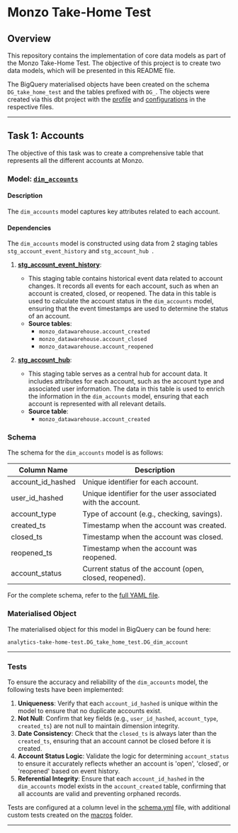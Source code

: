 # Monzo Take-Home Test

## Overview

This repository contains the implementation of core data models as part of the Monzo Take-Home Test. The objective of this project is to create two data models, which will be presented in this README file. 

The BigQuery materialised objects have been created on the schema `DG_take_home_test` and the tables prefixed with `DG_`.
The objects were created via this dbt project with the [profile](monzo_take_home_test\profiles.yml) and [configurations](monzo_take_home_test\dbt_project.yml) in the respective files.

---

## Task 1: Accounts

The objective of this task was to create a comprehensive table that represents all the different accounts at Monzo.

### Model: [`dim_accounts`](monzo_take_home_test\models\core\dim_account.sql)

#### Description

The `dim_accounts` model captures key attributes related to each account.

#### Dependencies

The `dim_accounts` model is constructed using data from 2 staging tables `stg_account_event_history` and `stg_account_hub `.

1. [**stg_account_event_history**](monzo_take_home_test\models\staging\stg_account_event_history.sql):
   - This staging table contains historical event data related to account changes. It records all events for each account, such as when an account is created, closed, or reopened. The data in this table is used to calculate the account status in the `dim_accounts` model, ensuring that the event timestamps are used to determine the status of an account. 
   - **Source tables**:
     - `monzo_datawarehouse.account_created`
     - `monzo_datawarehouse.account_closed`
     - `monzo_datawarehouse.account_reopened`

2. [**stg_account_hub**](monzo_take_home_test\models\staging\stg_account_hub.sql):
   - This staging table serves as a central hub for account data. It includes attributes for each account, such as the account type and associated user information. The data in this table is used to enrich the information in the `dim_accounts` model, ensuring that each account is represented with all relevant details.
   - **Source table**:
     - `monzo_datawarehouse.account_created`

### Schema

The schema for the `dim_accounts` model is as follows:

| Column Name         | Description                                              |
|---------------------|----------------------------------------------------------|
| account_id_hashed   | Unique identifier for each account.                      |
| user_id_hashed      | Unique identifier for the user associated with the account. |
| account_type        | Type of account (e.g., checking, savings).              |
| created_ts          | Timestamp when the account was created.                 |
| closed_ts           | Timestamp when the account was closed.                  |
| reopened_ts         | Timestamp when the account was reopened.                |
| account_status      | Current status of the account (open, closed, reopened). |

For the complete schema, refer to the [full YAML file](monzo_take_home_test\models\core\_schema.yml).

### Materialised Object

The materialised object for this model in BigQuery can be found here:
 ```
 analytics-take-home-test.DG_take_home_test.DG_dim_account
```
---

### Tests

To ensure the accuracy and reliability of the `dim_accounts` model, the following tests have been implemented:

1. **Uniqueness**: Verify that each `account_id_hashed` is unique within the model to ensure that no duplicate accounts exist.
2. **Not Null**: Confirm that key fields (e.g., `user_id_hashed`, `account_type`, `created_ts`) are not null to maintain dimension integrity.
3. **Date Consistency**: Check that the `closed_ts` is always later than the `created_ts`, ensuring that an account cannot be closed before it is created.
4. **Account Status Logic**: Validate the logic for determining `account_status` to ensure it accurately reflects whether an account is 'open', 'closed', or 'reopened' based on event history.
5. **Referential Integrity**: Ensure that each `account_id_hashed` in the `dim_accounts` model exists in the `account_created` table, confirming that all accounts are valid and preventing orphaned records.

Tests are configured at a column level in the [schema.yml](monzo_take_home_test\models\core\_schema.yml) file, with additional custom tests created on the [macros](monzo_take_home_test\macros\tests) folder.

---